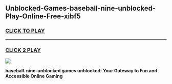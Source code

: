 
## Unblocked-Games-baseball-nine-unblocked-Play-Online-Free-xibf5
<h3>
<a href="https://premium76.site?title=baseball-nine-unblocked&ref=26A">CLICK TO PLAY</a></h3>
<hr>

<h3>
<a href="https://premium76.site?title=baseball-nine-unblocked&ref=26A">CLICK 2 PLAY</a>
  
</h3>

<a href="https://premium76.site?title=baseball-nine-unblocked&ref=26A"><img src="https://clearcache.store/games.png"></a>


**baseball-nine-unblocked games unblocked: Your Gateway to Fun and Accessible Online Gaming**
